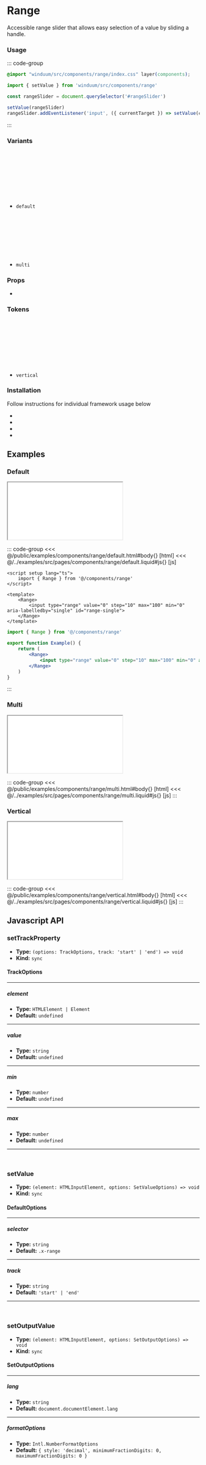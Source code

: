 # Range
Accessible range slider that allows easy selection of a value by sliding a handle.

<ViewSourceGh href="https://github.com/winduum/winduum/blob/next/src/components/range" />

### Usage

::: code-group
```css
@import "winduum/src/components/range/index.css" layer(components);
```
```js
import { setValue } from 'winduum/src/components/range'

const rangeSlider = document.querySelector('#rangeSlider')

setValue(rangeSlider)
rangeSlider.addEventListener('input', ({ currentTarget }) => setValue(currentTarget))
```
:::

### Variants
* `default` <a href="https://github.com/winduum/winduum/blob/next/src/components/range/default.css" target="_blank" rel="noreferrer" class="winduum-gh-link"><svg><use href="#icon-gh" /></svg></a>
* `multi` <a href="https://github.com/winduum/winduum/blob/next/src/components/range/multi.css" target="_blank" rel="noreferrer" class="winduum-gh-link"><svg><use href="#icon-gh" /></svg></a>

### Props
* <LinkGh name="default" path="components/range/props" />

### Tokens
* `vertical` <a href="https://github.com/winduum/winduum/blob/next/src/components/range/vertical.css" target="_blank" rel="noreferrer" class="winduum-gh-link"><svg><use href="#icon-gh" /></svg></a>

### Installation
Follow instructions for individual framework usage below

* <LinkGh name="winduum" url="https://github.com/winduum/winduum/blob/next/src/components/range" />
* <LinkGh name="winduum-vue" url="https://github.com/winduum/winduum-vue/blob/main/src/components/range" />
* <LinkGh name="winduum-react" url="https://github.com/winduum/winduum-react/blob/main/src/components/range" />
* <LinkGh name="winduum-stimulus" url="https://github.com/winduum/winduum-stimulus/blob/main/components/range" />

## Examples

### Default

<iframe onload="this.style.visibility = 'visible';" src="/examples/components/range/default.html"></iframe>

::: code-group
<<< @/public/examples/components/range/default.html#body{} [html]
<<< @/../examples/src/pages/components/range/default.liquid#js{} [js]
```vue
<script setup lang="ts">
    import { Range } from '@/components/range'
</script>

<template>
    <Range>
        <input type="range" value="0" step="10" max="100" min="0" aria-labelledby="single" id="range-single">
    </Range>
</template>
```
```jsx
import { Range } from '@/components/range'

export function Example() {
    return (
        <Range>
            <input type="range" value="0" step="10" max="100" min="0" aria-labelledby="single" id="range-single" />
        </Range>
    )
}
```
:::

### Multi

<iframe onload="this.style.visibility = 'visible';" src="/examples/components/range/multi.html"></iframe>

::: code-group
<<< @/public/examples/components/range/multi.html#body{} [html]
<<< @/../examples/src/pages/components/range/multi.liquid#js{} [js]
:::


### Vertical

<iframe onload="this.style.visibility = 'visible';" src="/examples/components/range/vertical.html"></iframe>

::: code-group
<<< @/public/examples/components/range/vertical.html#body{} [html]
<<< @/../examples/src/pages/components/range/vertical.liquid#js{} [js]
:::

## Javascript API

### setTrackProperty

* **Type:** `(options: TrackOptions, track: 'start' | 'end') => void`
* **Kind:** `sync`

#### TrackOptions

---

##### element

* **Type:** `HTMLElement | Element`
* **Default:** `undefined`

---

##### value

* **Type:** `string`
* **Default:** `undefined`

---

##### min

* **Type:** `number`
* **Default:** `undefined`

---

##### max

* **Type:** `number`
* **Default:** `undefined`

---

<br>

### setValue

* **Type:** `(element: HTMLInputElement, options: SetValueOptions) => void`
* **Kind:** `sync`

#### DefaultOptions

---

##### selector

* **Type:** `string`
* **Default:** `.x-range`

---

##### track

* **Type:** `string`
* **Default:** `'start' | 'end'`

---

<br>

### setOutputValue

* **Type:** `(element: HTMLInputElement, options: SetOutputOptions) => void`
* **Kind:** `sync`

#### SetOutputOptions

---

##### lang

* **Type:** `string`
* **Default:** `document.documentElement.lang`

---

##### formatOptions

* **Type:** `Intl.NumberFormatOptions`
* **Default:** `{ style: 'decimal', minimumFractionDigits: 0, maximumFractionDigits: 0 }`
